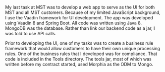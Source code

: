 My last task at MST was to develop a web app to serve as the UI for both MST and all MST customers. Because of my limited JavaScript background, I use the Vaadin framework for UI development. The app was developed using Vaadin 8 and Spring Boot. All code was written using Java 8. MongoDB was the database. Rather than link our backend code as a jar, I was told to use API calls.

Prior to developing the UI, one of my tasks was to create a business rule framework that would allow customers to have their own unique processing rules. One of the business rules that I developed was for compliance. That code is included in the Tools directory. The tools jar, most of which was written before my contract started, used Morphia as the ODM to Mongo.
